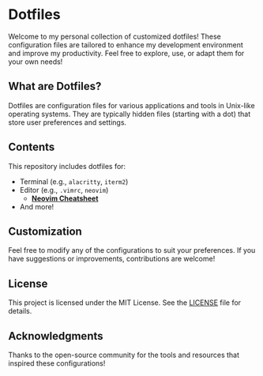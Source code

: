 # Dotfiles

Welcome to my personal collection of customized dotfiles! These configuration files are tailored to enhance my development environment and improve my productivity. Feel free to explore, use, or adapt them for your own needs!

## What are Dotfiles?

Dotfiles are configuration files for various applications and tools in Unix-like operating systems. They are typically hidden files (starting with a dot) that store user preferences and settings.

## Contents

This repository includes dotfiles for:

- Terminal (e.g., `alacritty`, `iterm2`)
- Editor (e.g., `.vimrc`, `neovim`)
  - **[Neovim Cheatsheet](neovim/nvim_cheat.md)**
- And more!

## Customization

Feel free to modify any of the configurations to suit your preferences. If you have suggestions or improvements, contributions are welcome!

## License

This project is licensed under the MIT License. See the [LICENSE](LICENSE) file for details.

## Acknowledgments

Thanks to the open-source community for the tools and resources that inspired these configurations!

